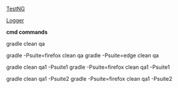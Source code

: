[TestNG](https://docs.google.com/presentation/d/1MaYUXf4wIXKPgdOq1cG9s8yl4pYZvg4B/edit?usp=drive_link&ouid=116447005932578256378&rtpof=true&sd=true)

[Logger](https://docs.google.com/presentation/d/1kptX1Ce1NBux34JP7e9kOr_38TzyKEAGN1rUPcqn77M/edit?usp=drive_link)

**cmd commands**

gradle clean qa

gradle -Psuite=firefox clean qa
gradle -Psuite=edge clean qa

gradle clean qa1 -Psuite1
gradle -Psuite=firefox clean qa1 -Psuite1

gradle clean qa1 -Psuite2
gradle -Psuite=firefox clean qa1 -Psuite2